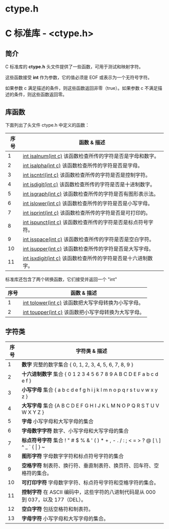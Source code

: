 # ctype.h

# C 标准库 - <ctype.h>

## 简介

C 标准库的 **ctype.h** 头文件提供了一些函数，可用于测试和映射字符。

这些函数接受 **int** 作为参数，它的值必须是 EOF 或表示为一个无符号字符。

如果参数 c 满足描述的条件，则这些函数返回非零（true）。如果参数 c 不满足描述的条件，则这些函数返回零。

## 库函数

下面列出了头文件 ctype.h 中定义的函数：

| 序号 | 函数 & 描述                                                  |
| ---- | ------------------------------------------------------------ |
| 1    | [int isalnum(int c)](isalnum.html) 该函数检查所传的字符是否是字母和数字。 |
| 2    | [int isalpha(int c)](isalpha.html) 该函数检查所传的字符是否是字母。 |
| 3    | [int iscntrl(int c)](iscntrl.html) 该函数检查所传的字符是否是控制字符。 |
| 4    | [int isdigit(int c)](isdigit.html) 该函数检查所传的字符是否是十进制数字。 |
| 5    | [int isgraph(int c)](isgraph.html) 该函数检查所传的字符是否有图形表示法。 |
| 6    | [int islower(int c)](islower.html) 该函数检查所传的字符是否是小写字母。 |
| 7    | [int isprint(int c)](isprint.html) 该函数检查所传的字符是否是可打印的。 |
| 8    | [int ispunct(int c)](ispunct.html) 该函数检查所传的字符是否是标点符号字符。 |
| 9    | [int isspace(int c)](isspace.html) 该函数检查所传的字符是否是空白字符。 |
| 10   | [int isupper(int c)](isupper.html) 该函数检查所传的字符是否是大写字母。 |
| 11   | [int isxdigit(int c)](isxdigit.html) 该函数检查所传的字符是否是十六进制数字。 |

标准库还包含了两个转换函数，它们接受并返回一个 "int"

| 序号 | 函数 & 描述                                                  |
| ---- | ------------------------------------------------------------ |
| 1    | [int tolower(int c)](tolower.html) 该函数把大写字母转换为小写字母。 |
| 2    | [int toupper(int c)](toupper.html) 该函数把小写字母转换为大写字母。 |

## 字符类

| 序号 | 字符类 & 描述                                                |
| ---- | ------------------------------------------------------------ |
| 1    | **数字** 完整的数字集合 { 0, 1, 2, 3, 4, 5, 6, 7, 8, 9 }     |
| 2    | **十六进制数字** 集合 { 0 1 2 3 4 5 6 7 8 9 A B C D E F a b c d e f } |
| 3    | **小写字母** 集合 { a b c d e f g h i j k l m n o p q r s t u v w x y z } |
| 4    | **大写字母** 集合 {A B C D E F G H I J K L M N O P Q R S T U V W X Y Z } |
| 5    | **字母** 小写字母和大写字母的集合                            |
| 6    | **字母数字字符** 数字、小写字母和大写字母的集合              |
| 7    | **标点符号字符** 集合 ! " # $ % & ' ( ) * + , - . / : ; < = > ? @ [ \ ] ^ _ ` { \| } ~ |
| 8    | **图形字符** 字母数字字符和标点符号字符的集合                |
| 9    | **空格字符** 制表符、换行符、垂直制表符、换页符、回车符、空格符的集合。 |
| 10   | **可打印字符** 字母数字字符、标点符号字符和空格字符的集合。  |
| 11   | **控制字符** 在 ASCII 编码中，这些字符的八进制代码是从 000 到 037，以及 177（DEL）。 |
| 12   | **空白字符** 包括空格符和制表符。                            |
| 13   | **字母字符** 小写字母和大写字母的集合。                      |